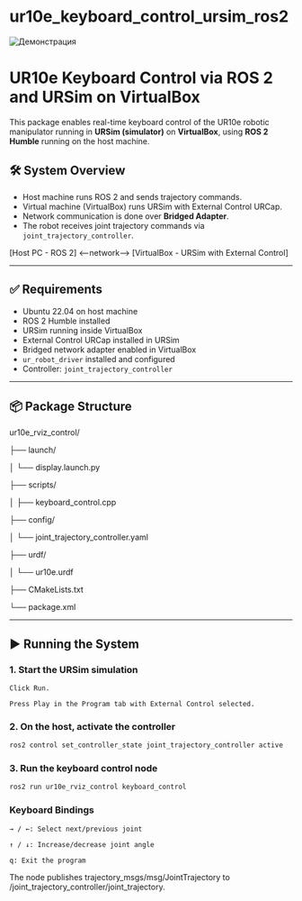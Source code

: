 # ur10e_keyboard_control_ursim_ros2

![Демонстрация](images/output.gif)

# UR10e Keyboard Control via ROS 2 and URSim on VirtualBox

This package enables real-time keyboard control of the UR10e robotic manipulator running in **URSim (simulator)** on **VirtualBox**, using **ROS 2 Humble** running on the host machine.

## 🛠️ System Overview

- Host machine runs ROS 2 and sends trajectory commands.
- Virtual machine (VirtualBox) runs URSim with External Control URCap.
- Network communication is done over **Bridged Adapter**.
- The robot receives joint trajectory commands via `joint_trajectory_controller`.

[Host PC - ROS 2] <--network--> [VirtualBox - URSim with External Control]

---

## ✅ Requirements

- Ubuntu 22.04 on host machine
- ROS 2 Humble installed
- URSim running inside VirtualBox
- External Control URCap installed in URSim
- Bridged network adapter enabled in VirtualBox
- `ur_robot_driver` installed and configured
- Controller: `joint_trajectory_controller`

---

## 📦 Package Structure
ur10e_rviz_control/

├── launch/

│ └── display.launch.py

├── scripts/

│ ├── keyboard_control.cpp

├── config/

│ └── joint_trajectory_controller.yaml

├── urdf/

│ └── ur10e.urdf

├── CMakeLists.txt

└── package.xml

---

## ▶️ Running the System
### 1. Start the URSim simulation

    Click Run.

    Press Play in the Program tab with External Control selected.

### 2. On the host, activate the controller
```bash
ros2 control set_controller_state joint_trajectory_controller active
```

### 3. Run the keyboard control node
```bash
ros2 run ur10e_rviz_control keyboard_control
```
### Keyboard Bindings

    → / ←: Select next/previous joint

    ↑ / ↓: Increase/decrease joint angle

    q: Exit the program

The node publishes trajectory_msgs/msg/JointTrajectory to /joint_trajectory_controller/joint_trajectory.
